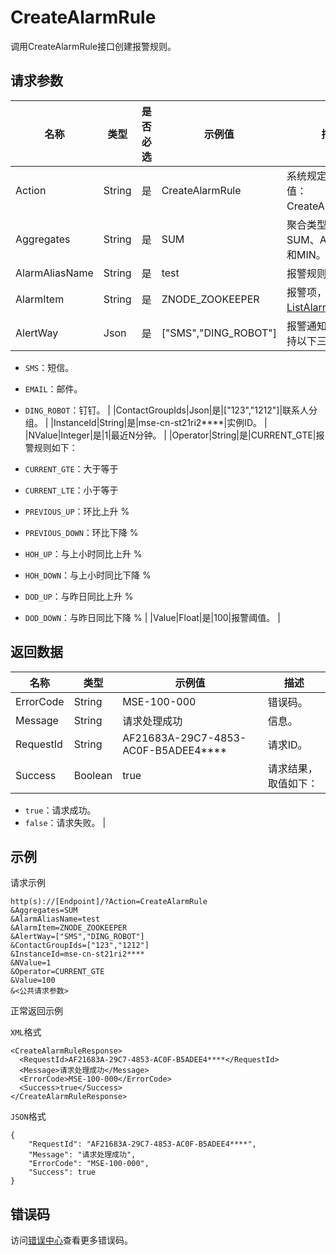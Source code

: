 # CreateAlarmRule

调用CreateAlarmRule接口创建报警规则。

## 请求参数

|名称|类型|是否必选|示例值|描述|
|--|--|----|---|--|
|Action|String|是|CreateAlarmRule|系统规定参数，取值：CreateAlarmRule。 |
|Aggregates|String|是|SUM|聚合类型，支持SUM、AVG、MAX和MIN。 |
|AlarmAliasName|String|是|test|报警规则名称。 |
|AlarmItem|String|是|ZNODE\_ZOOKEEPER|报警项，请参见[ListAlarmItems](https://help.aliyun.com/document_detail/182237.html)。 |
|AlertWay|Json|是|\["SMS","DING\_ROBOT"\]|报警通知方式，支持以下三种方式：

 -   `SMS`：短信。
-   `EMAIL`：邮件。
-   `DING_ROBOT`：钉钉。 |
|ContactGroupIds|Json|是|\["123","1212"\]|联系人分组。 |
|InstanceId|String|是|mse-cn-st21ri2\*\*\*\*|实例ID。 |
|NValue|Integer|是|1|最近N分钟。 |
|Operator|String|是|CURRENT\_GTE|报警规则如下：

 -   `CURRENT_GTE`：大于等于
-   `CURRENT_LTE`：小于等于
-   `PREVIOUS_UP`：环比上升 %
-   `PREVIOUS_DOWN`：环比下降 %
-   `HOH_UP`：与上小时同比上升 %
-   `HOH_DOWN`：与上小时同比下降 %
-   `DOD_UP`：与昨日同比上升 %
-   `DOD_DOWN`：与昨日同比下降 % |
|Value|Float|是|100|报警阈值。 |

## 返回数据

|名称|类型|示例值|描述|
|--|--|---|--|
|ErrorCode|String|MSE-100-000|错误码。 |
|Message|String|请求处理成功|信息。 |
|RequestId|String|AF21683A-29C7-4853-AC0F-B5ADEE4\*\*\*\*|请求ID。 |
|Success|Boolean|true|请求结果，取值如下：

 -   `true`：请求成功。
-   `false`：请求失败。 |

## 示例

请求示例

```
http(s)://[Endpoint]/?Action=CreateAlarmRule
&Aggregates=SUM
&AlarmAliasName=test
&AlarmItem=ZNODE_ZOOKEEPER
&AlertWay=["SMS","DING_ROBOT"]
&ContactGroupIds=["123","1212"]
&InstanceId=mse-cn-st21ri2****
&NValue=1
&Operator=CURRENT_GTE
&Value=100
&<公共请求参数>
```

正常返回示例

`XML`格式

```
<CreateAlarmRuleResponse>
  <RequestId>AF21683A-29C7-4853-AC0F-B5ADEE4****</RequestId>
  <Message>请求处理成功</Message>
  <ErrorCode>MSE-100-000</ErrorCode>
  <Success>true</Success>
</CreateAlarmRuleResponse>
```

`JSON`格式

```
{
    "RequestId": "AF21683A-29C7-4853-AC0F-B5ADEE4****",
    "Message": "请求处理成功",
    "ErrorCode": "MSE-100-000",
    "Success": true
}
```

## 错误码

访问[错误中心](https://error-center.aliyun.com/status/product/mse)查看更多错误码。

